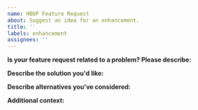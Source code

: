 ```yaml
---
name: HBUP Feature Request
about: Suggest an idea for an enhancement.
title: ''
labels: enhancement
assignees: ''
---
```


<!-- FEATURE REQUESTS THAT ARE NOT FILLED OUT COMPLETELY WILL BE CLOSED AUTOMATICALLY WITHOUT WARNING AND WILL NOT RECEIVE A RESPONSE. THE FORM IS HERE FOR A REASON. :). -->
<!-- Please ensure you read the documentation before creating a feature request to ensure the functionality doesn't already exist. -->

**Is your feature request related to a problem? Please describe:**
<!-- A clear and concise description of what the problem is or what use case you would like to see supported. e.g. I'm always frustrated when [...] -->

**Describe the solution you'd like:**
<!-- A clear and concise description of what you want to happen. -->

**Describe alternatives you've considered:**
<!-- A clear and concise description of any alternative solutions or features you've considered. -->

**Additional context:**
<!-- Add any other context or screenshots about the feature request here. -->

<!-- Click the "Preview" tab before you submit to ensure the formatting is correct. -->
